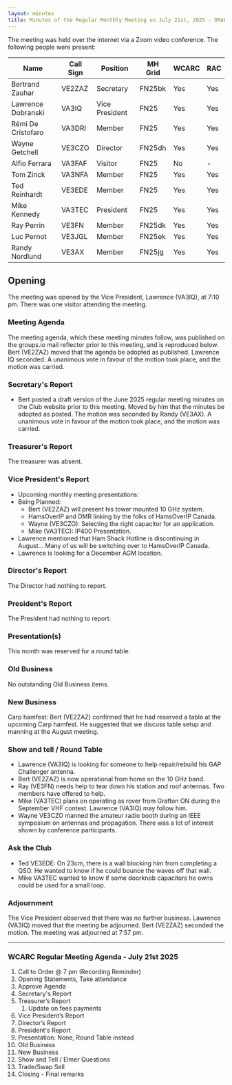 ```yaml
---
layout: minutes
title: Minutes of the Regular Monthly Meeting on July 21st, 2025 - DRAFT
---
```

The meeting was held over the internet via a Zoom video conference.
The following people were present:

| Name                | Call Sign | Position       | MH Grid | WCARC | RAC |
| ------------------- | --------- | -------------- | ------- | ----- | --- |
| Bertrand Zauhar     | VE2ZAZ    | Secretary      | FN25bk  | Yes   | Yes |
| Lawrence Dobranski  | VA3IQ     | Vice President | FN25    | Yes   | Yes |
| Rémi De Cristofaro  | VA3DRI    | Member         | FN25    | Yes   | Yes |
| Wayne Getchell      | VE3CZO    | Director       | FN25dh  | Yes   | Yes |
| Alfio Ferrara       | VA3FAF    | Visitor        | FN25    | No    |  -  |
| Tom Zinck           | VA3NFA    | Member         | FN25    | Yes   | Yes |
| Ted Reinhardt       | VE3EDE    | Member         | FN25    | Yes   | Yes |
| Mike Kennedy        | VA3TEC    | President      | FN25    | Yes   | Yes |
| Ray Perrin          | VE3FN     | Member         | FN25dk  | Yes   | Yes |
| Luc Pernot          | VE3JGL    | Member         | FN25ek  | Yes   | Yes |
| Randy Nordlund      | VE3AX     | Member         | FN25jg  | Yes   | Yes |

## Opening

The meeting was opened by the Vice President, Lawrence (VA3IQ), at 7:10 pm. There was one visitor attending the meeting.

### Meeting Agenda

The meeting agenda, which these meeting minutes follow, was published on the groups.io mail reflector prior to this meeting, and is reproduced below. Bert (VE2ZAZ) moved that the agenda be adopted as published. Lawrence IQ seconded. A unanimous vote in favour of the motion took place, and the motion was carried.

### Secretary's Report

- Bert posted a draft version of the June 2025 regular meeting minutes on the Club website prior to this meeting. Moved by him that the minutes be adopted as posted. The motion was seconded by Randy (VE3AX). A unanimous vote in favour of the motion took place, and the motion was carried.

### Treasurer's Report

The treasurer was absent.

### Vice President's Report

- Upcoming monthly meeting presentations:
- Being Planned:
   - Bert (VE2ZAZ) will present his tower mounted 10 GHz system.
   - HamsOverIP and DMR linking by the folks of HamsOverIP Canada.
   - Wayne (VE3CZO): Selecting the right capacitor for an application.
   - Mike (VA3TEC): IP400 Presentation.
- Lawrence mentioned that Ham Shack Hotline is discontinuing in August... Many of us will be switching over to HamsOverIP Canada.
- Lawrence is looking for a December AGM location.

### Director's Report

The Director had nothing to report.

### President's Report

The President had nothing to report.

### Presentation(s)

This month was reserved for a round table.

### Old Business

No outstanding Old Business items.

### New Business

Carp hamfest: Bert (VE2ZAZ) confirmed that he had reserved a table at the upcoming Carp hamfest. He suggested that we discuss table setup and manning at the August meeting.

### Show and tell / Round Table

- Lawrence (VA3IQ) is looking for someone to help repair/rebuild his GAP Challenger antenna.
- Bert (VE2ZAZ) is now operational from home on the 10 GHz band.
- Ray (VE3FN) needs help to tear down his station and roof antennas. Two members have offered to help.
- Mike (VA3TEC) plans on operating as rover from Grafton ON during the September VHF contest. Lawrence (VA3IQ) may follow him.
- Wayne VE3CZO manned the amateur radio booth during an IEEE symposium on antennas and propagation. There was a lot of interest shown by conference participants.

### Ask the Club

- Ted VE3EDE: On 23cm, there is a wall blocking him from completing a QSO. He wanted to know if he could bounce the waves off that wall.
- Mike VA3TEC wanted to know if some doorknob capacitors he owns could be used for a small loop.

### Adjournment

The Vice President observed that there was no further business. Lawrence (VA3IQ) moved that the meeting be adjourned. Bert (VE2ZAZ) seconded the motion. The meeting was adjourned at 7:57 pm.

---

### WCARC Regular Meeting Agenda - July 21st 2025

1. Call to Order @ 7 pm (Recording Reminder)
1. Opening Statements, Take attendance
1. Approve Agenda
1. Secretary's Report
1. Treasurer’s Report
   1. Update on fees payments
1. Vice President’s Report
1. Director’s Report
1. President's Report
1. Presentation: None, Round Table instead
1. Old Business
1. New Business
1. Show and Tell / Elmer Questions
1. Trade/Swap Sell
1. Closing - Final remarks
